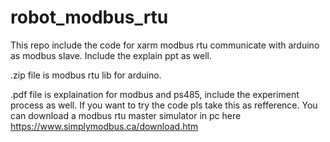 # robot_modbus_rtu
This repo include the code for xarm modbus rtu communicate with arduino as modbus slave. Include the explain ppt as well. 

.zip file is modbus rtu lib for arduino.

.pdf file is explaination for modbus and ps485, include the experiment process as well. If you want to try the code pls take this as refference.
You can download a modbus rtu master simulator in pc here https://www.simplymodbus.ca/download.htm
